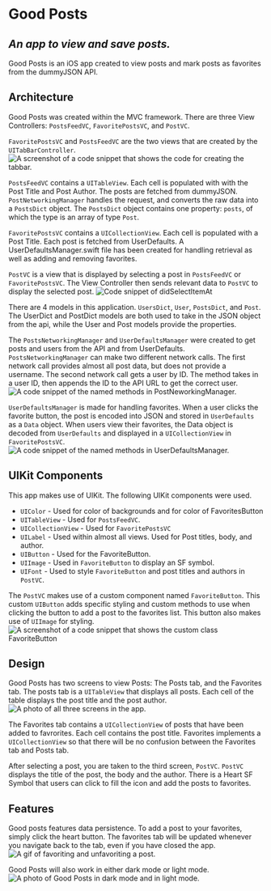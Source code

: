 # Good Posts
## _An app to view and save posts._

Good Posts is an iOS app created to view posts and mark posts as favorites from the dummyJSON API.

## Architecture
Good Posts was created within the MVC framework. There are three View Controllers: `PostsFeedVC`, `FavoritePostsVC`, and `PostVC`.

`FavoritePostsVC` and `PostsFeedVC` are the two views that are created by the `UITabBarController`. 
![A screenshot of a code snippet that shows the code for creating the tabbar.](https://github.com/theaaron/good-posts/blob/main/Good%20Posts/Good%20Posts/Screenshots/createTabBar.png?raw=true)

`PostsFeedVC` contains a `UITableView`. Each cell is populated with with the Post Title and Post Author. The posts are fetched from dummyJSON. `PostNetworkingManager` handles the request, and converts the raw data into a `PostsDict` object. The `PostsDict` object contains one property: `posts`, of which the type is an array of type `Post`.

`FavoritePostsVC` contains a `UICollectionView`. Each cell is populated with a Post Title. Each post is fetched from UserDefaults. A UserDefaultsManager.swift file has been created for handling retrieval as well as adding and removing favorites. 

`PostVC` is a view that is displayed by selecting a post in `PostsFeedVC` or `FavoritePostsVC`. The View Controller then sends relevant data to `PostVC` to display the selected post.
![Code snippet of didSelectItemAt](https://github.com/theaaron/good-posts/blob/main/Good%20Posts/Good%20Posts/Screenshots/didSelectItemAt.png?raw=true) 

There are 4 models in this application. `UsersDict`, `User`, `PostsDict`, and `Post`. The UserDict and PostDict models are both used to take in the JSON object from the api, while the User and Post models provide the properties.

The `PostsNetworkingManager` and `UserDefaultsManager` were created to get posts and users from the API and from UserDefaults. `PostsNetworkingManager` can make two different network calls. The first network call provides almost all post data, but does not provide a username. The second network call gets a user by ID. The method takes in a user ID, then appends the ID to the API URL to get the correct user.
![A code snippet of the named methods in PostNeworkingManager.](https://github.com/theaaron/good-posts/blob/main/Good%20Posts/Good%20Posts/Screenshots/PostsNeworkingManagerCodeSnippet.png?raw=true)

`UserDefaultsManager` is made for handling favorites. When a user clicks the favorite button, the post is encoded into JSON and stored in `UserDefaults` as a `Data` object. When users view their favorites, the Data object is decoded from `UserDefaults` and displayed in a `UICollectionView` in `FavoritePostsVC`.
![A code snippet of the named methods in UserDefaultsManager.](https://github.com/theaaron/good-posts/blob/main/Good%20Posts/Good%20Posts/Screenshots/UserDefaultsManagerCodeSnippet.png?raw=true)

## UIKit Components
This app makes use of UIKit. The following UIKit components were used.

- `UIColor` - Used for color of backgrounds and for color of FavoritesButton
- `UITableView` - Used for `PostsFeedVC`. 
- `UICollectionView` - Used for `FavoritePostsVC`
- `UILabel` - Used within almost all views. Used for Post titles, body, and author.
- `UIButton` - Used for the FavoriteButton.
- `UIImage` - Used in `FavoriteButton` to display an SF symbol.
- `UIFont` - Used to style `FavoriteButton` and post titles and authors in `PostVC`.

The `PostVC` makes use of a custom component named `FavoriteButton`. This custom `UIButton` adds specific styling and custom methods to use when clicking the button to add a post to the favorites list. This button also makes use of `UIImage` for styling. 
![A screenshot of a code snippet that shows the custom class FavoriteButton](https://github.com/theaaron/good-posts/blob/main/Good%20Posts/Good%20Posts/Screenshots/favButton.png?raw=true)

## Design
Good Posts has two screens to view Posts: The Posts tab, and the Favorites tab. The posts tab is a `UITableView` that displays all posts. Each cell of the table displays the post title and the post author. 
![A photo of all three screens in the app.](https://github.com/theaaron/good-posts/blob/main/Good%20Posts/Good%20Posts/Screenshots/allVCs.png?raw=true)

The Favorites tab contains a `UICollectionView` of posts that have been added to favrorites. Each cell contains the post title. Favorites implements a `UICollectionView` so that there will be no confusion between the Favorites tab and Posts tab.

After selecting a post, you are taken to the third screen, `PostVC`. `PostVC` displays the title of the post, the body and the author. There is a Heart SF Symbol that users can click to fill the icon and add the posts to favorites. 

## Features
Good posts features data persistence. To add a post to your favorites, simply click the heart button. The favorites tab will be updated whenever you navigate back to the tab, even if you have closed the app.
![A gif of favoriting and unfavoriting a post.](https://github.com/theaaron/good-posts/blob/main/Good%20Posts/Good%20Posts/Screenshots/persistence.gif?raw=true)

Good Posts will also work in either dark mode or light mode. 
![A photo of Good Posts in dark mode and in light mode.](https://github.com/theaaron/good-posts/blob/main/Good%20Posts/Good%20Posts/Screenshots/lightDarkMode.png?raw=true)



